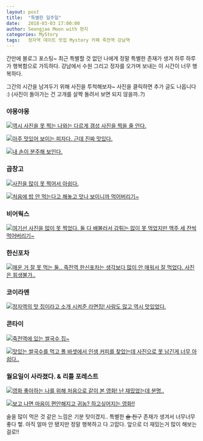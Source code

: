 ```yaml
---
layout: post
title:  "특별한 일주일"
date:   2018-03-03 17:00:00
author: Seongjae Moon with 현지
categories: MyStory
tags:   정자역 데이트 맛집 Mystory 카페 죽전역 강남역
---
```


간만에 블로그 포스팅~ 최근 특별할 것 없던 나에게 정말 특별한 존재가 생겨 하루 하루가 행복함으로 가득하다. 강남에서 수원 그리고 정자를 오가며 보내는 이 시간이 너무 행복하다.

그간의 시간을 남겨두기 위해 사진을 투척해보자~ 사진을 클릭하면 추가 글도 나옵니다 :) (사진이 돌아가는 건 고개를 살짝 돌려서 보면 되지 않을까..?)
### 야몽야몽
<p><a href="/assets/uploads/Together/ymymbottle.jpeg " data-lightbox="falcon9-large" data-title="역시 사진을 못 찍는 나와는 다르게 갬성 사진을 찍을 줄 안다."><img src="/assets/uploads/Together/ymymbottle.jpeg " title="역시 사진을 못 찍는 나와는 다르게 갬성 사진을 찍을 줄 안다." /></a></p>
<p><a href="/assets/uploads/Together/ymym3.jpeg" data-lightbox="falcon9-large" data-title="아주 맛있어 보이는 피자다. 근데 진짜 맛있다."><img src="/assets/uploads/Together/ymym3.jpeg " title="아주 맛있어 보이는 피자다. 근데 진짜 맛있다." /></a></p>
<p><a href="/assets/uploads/Together/ymym1.jpeg " data-lightbox="falcon9-large" data-title="내 손이 분주해 보인다."><img src="/assets/uploads/Together/ymym1.jpeg " title="내 손이 분주해 보인다." /></a></p>

### 곱창고
<p><a href="/assets/uploads/Together/gobchang.jpeg " data-lightbox="falcon9-large" data-title="사진을 많이 못 찍어서 아쉽다."><img src="/assets/uploads/Together/gobchang.jpeg " title="사진을 많이 못 찍어서 아쉽다." /></a></p>
<p><a href="/assets/uploads/Together/gobchang2.jpeg " data-lightbox="falcon9-large" data-title="처음에 밥 안 먹는다고 해놓고 맛나 보이니까 먹어버리기~"><img src="/assets/uploads/Together/gobchang2.jpeg " title="처음에 밥 안 먹는다고 해놓고 맛나 보이니까 먹어버리기~" /></a></p>

### 비어웍스
<p><a href="/assets/uploads/Together/beerworks.jpeg " data-lightbox="falcon9-large" data-title="여기선 사진을 많이 못 찍었다. 둘 다 배불러서 감튀는 많이 못 먹었지만 맥주 세 잔씩 먹어버리기~"><img src="/assets/uploads/Together/beerworks.jpeg" title="여기선 사진을 많이 못 찍었다. 둘 다 배불러서 감튀는 많이 못 먹었지만 맥주 세 잔씩 먹어버리기~" /></a></p>

### 한신포차
<p><a href="/assets/uploads/Together/hanshin.jpeg " data-lightbox="falcon9-large" data-title="매운 거 잘 못 먹는 둘.. 죽전역 한신포차는 생각보다 많이 안 매워서 잘 먹었다. 사진은 회생불가.."><img src="/assets/uploads/Together/hanshin.jpeg" title="매운 거 잘 못 먹는 둘.. 죽전역 한신포차는 생각보다 많이 안 매워서 잘 먹었다. 사진은 회생불가.." /></a></p>

### 코이라멘
<p><a href="/assets/uploads/Together/ramen.jpeg " data-lightbox="falcon9-large" data-title="정자역의 맛 집이라고 소개 시켜준 라면집! 사람도 많고 역시 맛있었다."><img src="/assets/uploads/Together/ramen.jpeg" title="정자역의 맛 집이라고 소개 시켜준 라면집! 사람도 많고 역시 맛있었다." /></a></p>

### 콘타이
<p><a href="/assets/uploads/Together/kontai.jpeg " data-lightbox="falcon9-large" data-title="죽전역에 있는 쌀국수 집~"><img src="/assets/uploads/Together/kontai.jpeg" title="죽전역에 있는 쌀국수 집~" /></a></p>
<p><a href="/assets/uploads/Together/kontai2.jpeg" data-lightbox="falcon9-large" data-title="맛있는 쌀국수를 먹고 폴 바셋에서 인생 커피를 찾았는데 사진으로 못 남긴게 너무 아쉽다.."><img src="/assets/uploads/Together/kontai2.jpeg" title="맛있는 쌀국수를 먹고 폴 바셋에서 인생 커피를 찾았는데 사진으로 못 남긴게 너무 아쉽다.." /></a></p>

### 월요일이 사라졌다. & 리틀 포레스트
<p><a href="/assets/uploads/Together/movie1.jpeg" data-lightbox="falcon9-large" data-title="영화 좋아하는 나를 위해 처음으로 같이 본 영화! 난 재밌었는데 분명.."><img src="/assets/uploads/Together/movie1.jpeg" title="영화 좋아하는 나를 위해 처음으로 같이 본 영화! 난 재밌었는데 분명.." /></a></p>
<p><a href="/assets/uploads/Together/movie2.jpeg" data-lightbox="falcon9-large" data-title="보고 나면 마음이 편안해지고 귀농? 하고싶어지는 영화!!"><img src="/assets/uploads/Together/movie2.jpeg" title="보고 나면 마음이 편안해지고 귀농? 하고싶어지는 영화!!" /></a></p>

술을 많이 먹은 것 같은 느낌은 기분 탓이겠지.. 특별한 ~~술 친구~~ 존재가 생겨서 너무너무 좋다 헿.  아직 얼마 안 됐지만 정말 행복하고 다 고맙다. 앞으로 더 재밌는거 많이 해보는 걸로!!
